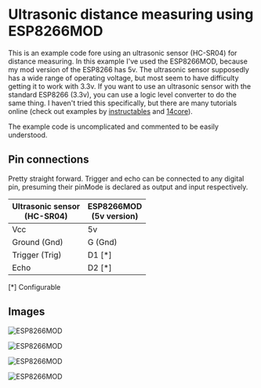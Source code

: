 # Ultrasonic distance measuring using ESP8266MOD

This is an example code fore using an ultrasonic sensor (HC-SR04) for distance measuring. In this example I've used the ESP8266MOD, because my mod version of the ESP8266 has 5v. The ultrasonic sensor supposedly has a wide range of operating voltage, but most seem to have difficulty getting it to work with 3.3v. If you want to use an ultrasonic sensor with the standard ESP8266 (3.3v), you can use a logic level converter to do the same thing. I haven't tried this specifically, but there are many tutorials online (check out examples by [instructables](http://www.instructables.com/id/A-Quick-Guide-on-Logic-Level-Shifting/) and [14core](http://www.14core.com/wiring-esp8266-with-bi-directional-logic-converter/)).

The example code is uncomplicated and commented to be easily understood.

## Pin connections

Pretty straight forward. Trigger and echo can be connected to any digital pin, presuming their pinMode is declared as output and input respectively.

| Ultrasonic sensor<br>(HC-SR04) | ESP8266MOD<br>(5v version) |
|--|--|
| Vcc | 5v |
| Ground (Gnd) | G (Gnd) |
| Trigger (Trig) | D1 [*] |
| Echo | D2 [*] |

[*] Configurable


## Images

![ESP8266MOD](https://image.ibb.co/iWnFqS/IMG_0645.jpg)

![ESP8266MOD](https://image.ibb.co/dU5Pjn/IMG_0647.jpg)

![ESP8266MOD](https://image.ibb.co/nckeH7/IMG_0649.jpg)

![ESP8266MOD](https://image.ibb.co/eY8zH7/IMG_0652.jpg)
